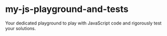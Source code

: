 # my-js-playground-and-tests
Your dedicated playground to play with JavaScript code and rigorously test your solutions.
